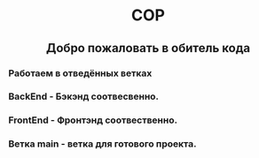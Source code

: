 <h1 align="center">COP</h1>
<h2 align="center">Добро пожаловать в обитель кода</h1>
<h3>Работаем в отведённых ветках </h3>
<h3>BackEnd - Бэкэнд соотвесвенно. </h3>
<h3>FrontEnd - Фронтэнд соотвественно. </h3>
<h3>Ветка main - ветка для готового проекта.</h3>


